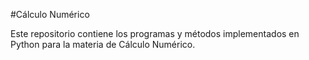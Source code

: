 ﻿#Cálculo Numérico

Este repositorio contiene los programas y métodos implementados en Python para la materia de Cálculo Numérico.



